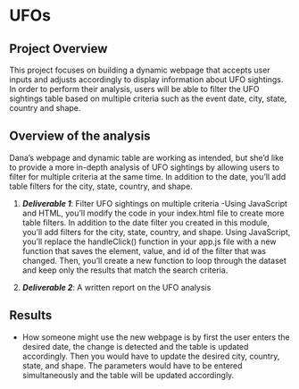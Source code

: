 # UFOs

## Project Overview
This project focuses on building a dynamic webpage that accepts user inputs and adjusts accordingly to display information about UFO sightings.\
In order to perform their analysis, users will be able to filter the UFO sightings table based on multiple criteria such as the event date, city, state, country and shape. 

## Overview of the analysis
Dana’s webpage and dynamic table are working as intended, but she’d like to provide a more in-depth analysis of UFO sightings by allowing users to filter for multiple criteria at the same time. In addition to the date, you’ll add table filters for the city, state, country, and shape.

1. ***Deliverable 1***: Filter UFO sightings on multiple criteria
-Using JavaScript and HTML, you’ll modify the code in your index.html file to create more table filters. In addition to the date filter you created in this module, you’ll add filters for the city, state, country, and shape. Using JavaScript, you’ll replace the handleClick() function in your app.js file with a new function that saves the element, value, and id of the filter that was changed. Then, you’ll create a new function to loop through the dataset and keep only the results that match the search criteria.

2. ***Deliverable 2***: A written report on the UFO analysis 

## Results
- How someone might use the new webpage is by first the user enters the desired date, the change is detected and the table is updated accordingly. Then you would have to update the desired city, country, state, and shape. The parameters would have to be entered simultaneously and the table will be updated accordingly.
